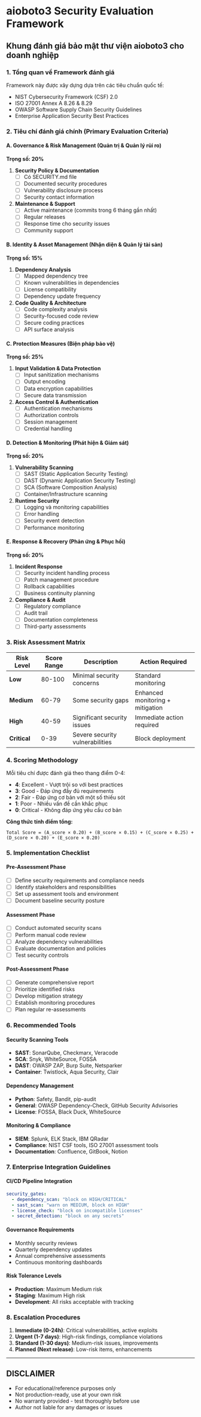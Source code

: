 # aioboto3 Security Evaluation Framework
## Khung đánh giá bảo mật thư viện aioboto3 cho doanh nghiệp

### 1. Tổng quan về Framework đánh giá

Framework này được xây dựng dựa trên các tiêu chuẩn quốc tế:
- NIST Cybersecurity Framework (CSF) 2.0
- ISO 27001 Annex A 8.26 & 8.29
- OWASP Software Supply Chain Security Guidelines
- Enterprise Application Security Best Practices

### 2. Tiêu chí đánh giá chính (Primary Evaluation Criteria)

#### A. Governance & Risk Management (Quản trị & Quản lý rủi ro)
**Trọng số: 20%**

1. **Security Policy & Documentation**
   - [ ] Có SECURITY.md file
   - [ ] Documented security procedures
   - [ ] Vulnerability disclosure process
   - [ ] Security contact information

2. **Maintenance & Support**
   - [ ] Active maintenance (commits trong 6 tháng gần nhất)
   - [ ] Regular releases
   - [ ] Response time cho security issues
   - [ ] Community support

#### B. Identity & Asset Management (Nhận diện & Quản lý tài sản)
**Trọng số: 15%**

1. **Dependency Analysis**
   - [ ] Mapped dependency tree
   - [ ] Known vulnerabilities in dependencies
   - [ ] License compatibility
   - [ ] Dependency update frequency

2. **Code Quality & Architecture**
   - [ ] Code complexity analysis
   - [ ] Security-focused code review
   - [ ] Secure coding practices
   - [ ] API surface analysis

#### C. Protection Measures (Biện pháp bảo vệ)
**Trọng số: 25%**

1. **Input Validation & Data Protection**
   - [ ] Input sanitization mechanisms
   - [ ] Output encoding
   - [ ] Data encryption capabilities
   - [ ] Secure data transmission

2. **Access Control & Authentication**
   - [ ] Authentication mechanisms
   - [ ] Authorization controls
   - [ ] Session management
   - [ ] Credential handling

#### D. Detection & Monitoring (Phát hiện & Giám sát)
**Trọng số: 20%**

1. **Vulnerability Scanning**
   - [ ] SAST (Static Application Security Testing)
   - [ ] DAST (Dynamic Application Security Testing)
   - [ ] SCA (Software Composition Analysis)
   - [ ] Container/Infrastructure scanning

2. **Runtime Security**
   - [ ] Logging và monitoring capabilities
   - [ ] Error handling
   - [ ] Security event detection
   - [ ] Performance monitoring

#### E. Response & Recovery (Phản ứng & Phục hồi)
**Trọng số: 20%**

1. **Incident Response**
   - [ ] Security incident handling process
   - [ ] Patch management procedure
   - [ ] Rollback capabilities
   - [ ] Business continuity planning

2. **Compliance & Audit**
   - [ ] Regulatory compliance
   - [ ] Audit trail
   - [ ] Documentation completeness
   - [ ] Third-party assessments

### 3. Risk Assessment Matrix

| Risk Level | Score Range | Description | Action Required |
|------------|-------------|-------------|-----------------|
| **Low** | 80-100 | Minimal security concerns | Standard monitoring |
| **Medium** | 60-79 | Some security gaps | Enhanced monitoring + mitigation |
| **High** | 40-59 | Significant security issues | Immediate action required |
| **Critical** | 0-39 | Severe security vulnerabilities | Block deployment |

### 4. Scoring Methodology

Mỗi tiêu chí được đánh giá theo thang điểm 0-4:
- **4**: Excellent - Vượt trội so với best practices
- **3**: Good - Đáp ứng đầy đủ requirements
- **2**: Fair - Đáp ứng cơ bản với một số thiếu sót
- **1**: Poor - Nhiều vấn đề cần khắc phục
- **0**: Critical - Không đáp ứng yêu cầu cơ bản

**Công thức tính điểm tổng:**
```
Total Score = (A_score × 0.20) + (B_score × 0.15) + (C_score × 0.25) + (D_score × 0.20) + (E_score × 0.20)
```

### 5. Implementation Checklist

#### Pre-Assessment Phase
- [ ] Define security requirements and compliance needs
- [ ] Identify stakeholders and responsibilities
- [ ] Set up assessment tools and environment
- [ ] Document baseline security posture

#### Assessment Phase
- [ ] Conduct automated security scans
- [ ] Perform manual code review
- [ ] Analyze dependency vulnerabilities
- [ ] Evaluate documentation and policies
- [ ] Test security controls

#### Post-Assessment Phase
- [ ] Generate comprehensive report
- [ ] Prioritize identified risks
- [ ] Develop mitigation strategy
- [ ] Establish monitoring procedures
- [ ] Plan regular re-assessments

### 6. Recommended Tools

#### Security Scanning Tools
- **SAST**: SonarQube, Checkmarx, Veracode
- **SCA**: Snyk, WhiteSource, FOSSA
- **DAST**: OWASP ZAP, Burp Suite, Netsparker
- **Container**: Twistlock, Aqua Security, Clair

#### Dependency Management
- **Python**: Safety, Bandit, pip-audit
- **General**: OWASP Dependency-Check, GitHub Security Advisories
- **License**: FOSSA, Black Duck, WhiteSource

#### Monitoring & Compliance
- **SIEM**: Splunk, ELK Stack, IBM QRadar
- **Compliance**: NIST CSF tools, ISO 27001 assessment tools
- **Documentation**: Confluence, GitBook, Notion

### 7. Enterprise Integration Guidelines

#### CI/CD Pipeline Integration
```yaml
security_gates:
  - dependency_scan: "block on HIGH/CRITICAL"
  - sast_scan: "warn on MEDIUM, block on HIGH"
  - license_check: "block on incompatible licenses"
  - secret_detection: "block on any secrets"
```

#### Governance Requirements
- Monthly security reviews
- Quarterly dependency updates
- Annual comprehensive assessments
- Continuous monitoring dashboards

#### Risk Tolerance Levels
- **Production**: Maximum Medium risk
- **Staging**: Maximum High risk  
- **Development**: All risks acceptable with tracking

### 8. Escalation Procedures

1. **Immediate (0-24h)**: Critical vulnerabilities, active exploits
2. **Urgent (1-7 days)**: High-risk findings, compliance violations
3. **Standard (1-30 days)**: Medium-risk issues, improvements
4. **Planned (Next release)**: Low-risk items, enhancements

---

## DISCLAIMER
- For educational/reference purposes only
- Not production-ready, use at your own risk
- No warranty provided - test thoroughly before use
- Author not liable for any damages or issues
